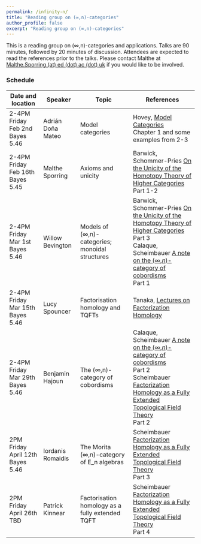 ```yaml
---
permalink: /infinity-n/
title: "Reading group on (∞,n)-categories"
author_profile: false
excerpt: "Reading group on (∞,n)-categories"
---
```

<style>
ul.no-bullets {
  list-style-type: none;
}
</style>
This is a reading group on (∞,n)-categories and applications. Talks are 90 minutes, followed by 20 minutes of discussion. Attendees are expected to read the references prior to the talks. Please contact Malthe at <u>Malthe.Sporring (at) ed (dot) ac (dot) uk</u> if you would like to be involved.

### Schedule

| Date and location        | Speaker           | Topic                                         | References |
| ------------------------ | ----------------- | ------------------------------------------------------------ | ------------------- |
| 2-4PM Friday Feb 2nd <br />Bayes 5.46 | Adrián Doña Mateo | Model categories | Hovey, [Model Categories](https://www.google.com/url?sa=t&rct=j&q=&esrc=s&source=web&cd=&ved=2ahUKEwjHkNWT7fWDAxVXhP0HHX8WAdkQFnoECA8QAQ&url=https%3A%2F%2Fpeople.math.rochester.edu%2Ffaculty%2Fdoug%2Fotherpapers%2Fhovey-model-cats.pdf&usg=AOvVaw1h-avlQLRL4umtsovIWYdA&opi=89978449)<br />Chapter 1 and some examples from 2-3 |
| 2-4PM Friday Feb 16th <br />Bayes 5.45 | Malthe Sporring | Axioms and unicity | Barwick, Schommer-Pries [On the Unicity of the Homotopy Theory of Higher Categories](https://arxiv.org/abs/1112.0040) <br />Part 1-2 |
| 2-4PM Friday Mar 1st <br />Bayes 5.46 | Willow Bevington | Models of (∞,n)-categories; monoidal structures | Barwick, Schommer-Pries [On the Unicity of the Homotopy Theory of Higher Categories](https://arxiv.org/abs/1112.0040) <br />Part 3<br />Calaque, Scheimbauer [A note on the (∞,*n*)-category of cobordisms](https://arxiv.org/abs/1509.08906)<br />Part 1 |
| 2-4PM Friday Mar 15th <br />Bayes 5.46 | Lucy Spouncer | Factorisation homology and TQFTs | Tanaka, [Lectures on Factorization Homology](https://arxiv.org/abs/1907.00066) |
| 2-4PM Friday Mar 29th <br />Bayes 5.46 | Benjamin Hajoun | The (∞,n)-category of cobordisms | Calaque, Scheimbauer [A note on the (∞,*n*)-category of cobordisms](https://arxiv.org/abs/1509.08906)<br />Part 2<br />Scheimbauer [Factorization Homology as a Fully Extended Topological Field Theory](http://www.scheimbauer.at/ScheimbauerThesis.pdf)<br />Part 2 |
| 2PM Friday April 12th <br />Bayes 5.46 | Iordanis Romaidis | The Morita (∞,n)-category of E_n algebras | Scheimbauer [Factorization Homology as a Fully Extended Topological Field Theory](http://www.scheimbauer.at/ScheimbauerThesis.pdf)<br />Part 3 |
| 2PM Friday April 26th<br />TBD | Patrick Kinnear | Factorisation homology as a fully extended TQFT | Scheimbauer [Factorization Homology as a Fully Extended Topological Field Theory](http://www.scheimbauer.at/ScheimbauerThesis.pdf)<br />Part 4 |

